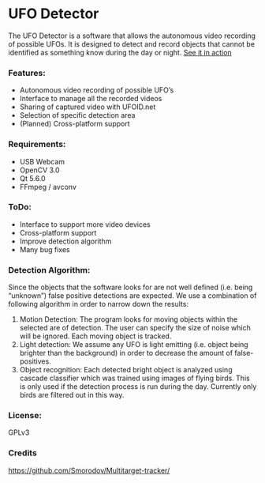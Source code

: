 # UFO Detector

The UFO Detector is a software that allows the autonomous video recording of possible UFOs. It is designed to detect and record objects that cannot be identified as something know during the day or night. [See it in action]

### Features:
  - Autonomous video recording of possible UFO’s
  - Interface to manage all the recorded videos
  - Sharing of captured video with UFOID.net
  - Selection of specific detection area
  - (Planned) Cross-platform support
  
### Requirements:
  - USB Webcam
  - OpenCV 3.0
  - Qt 5.6.0
  - FFmpeg / avconv
  
### ToDo:
  - Interface to support more video devices
  - Cross-platform support
  - Improve detection algorithm
  - Many bug fixes

### Detection Algorithm:
Since the objects that the software looks for are not well defined (i.e. being “unknown”) false positive detections are expected.  We use a combination of following algorithm in order to narrow down the results:

1.	Motion Detection: The program looks for moving objects within the selected are of detection. The user can specify the size of noise which will be ignored. Each moving object is tracked.
2.	Light detection: We assume any UFO is light emitting (i.e. object being brighter than the background) in order to decrease the amount of false-positives.
3.	Object recognition: Each detected bright object is analyzed using cascade classifier which was trained using images of flying birds. This is only used if the detection process is run during the day. Currently only birds are filtered out in this way.

### License:
GPLv3

### Credits
https://github.com/Smorodov/Multitarget-tracker/

   [See it in action]: https://www.youtube.com/watch?v=Jai15P4kuug
